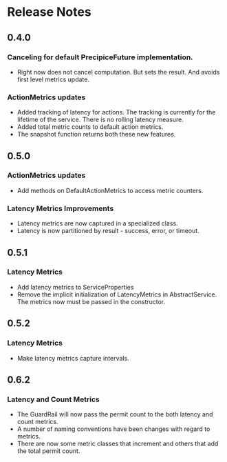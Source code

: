 # Release Notes

## 0.4.0

### Canceling for default PrecipiceFuture implementation.
- Right now does not cancel computation. But sets the result. And avoids first level metrics update.

### ActionMetrics updates
- Added tracking of latency for actions. The tracking is currently for the lifetime of the service. There is no
rolling latency measure.
- Added total metric counts to default action metrics.
- The snapshot function returns both these new features.

## 0.5.0

### ActionMetrics updates
- Add methods on DefaultActionMetrics to access metric counters.

### Latency Metrics Improvements
- Latency metrics are now captured in a specialized class.
- Latency is now partitioned by result - success, error, or timeout.

## 0.5.1

### Latency Metrics
- Add latency metrics to ServiceProperties
- Remove the implicit initialization of LatencyMetrics in AbstractService. The metrics now must be passed in the
constructor.

## 0.5.2

### Latency Metrics
- Make latency metrics capture intervals.

## 0.6.2

### Latency and Count Metrics
- The GuardRail will now pass the permit count to the both latency and count metrics.
- A number of naming conventions have been changes with regard to metrics.
- There are now some metric classes that increment and others that add the total permit count.